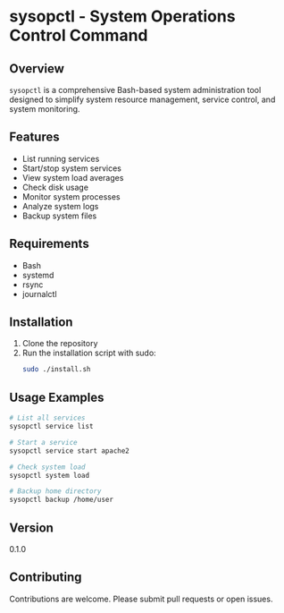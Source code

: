 # sysopctl - System Operations Control Command

## Overview
`sysopctl` is a comprehensive Bash-based system administration tool designed to simplify system resource management, service control, and system monitoring.

## Features
- List running services
- Start/stop system services
- View system load averages
- Check disk usage
- Monitor system processes
- Analyze system logs
- Backup system files

## Requirements
- Bash
- systemd
- rsync
- journalctl

## Installation
1. Clone the repository
2. Run the installation script with sudo:
   ```bash
   sudo ./install.sh
   ```

## Usage Examples
```bash
# List all services
sysopctl service list

# Start a service
sysopctl service start apache2

# Check system load
sysopctl system load

# Backup home directory
sysopctl backup /home/user
```

## Version
0.1.0

## Contributing
Contributions are welcome. Please submit pull requests or open issues.
